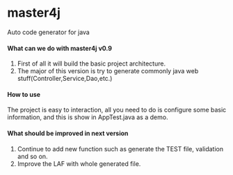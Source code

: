 # master4j
Auto code generator for java

#### What can we do with master4j v0.9

1. First of all it will build the basic project architecture.
2. The major of this version is try to generate commonly java web stuff(Controller,Service,Dao,etc.)

#### How to use

The project is easy to interaction, all you need to do is configure some basic information, and this is show in AppTest.java as a demo.

#### What should be improved in next version

1. Continue to add new function such as generate the TEST file, validation and so on.
2. Improve the LAF with whole generated file.
